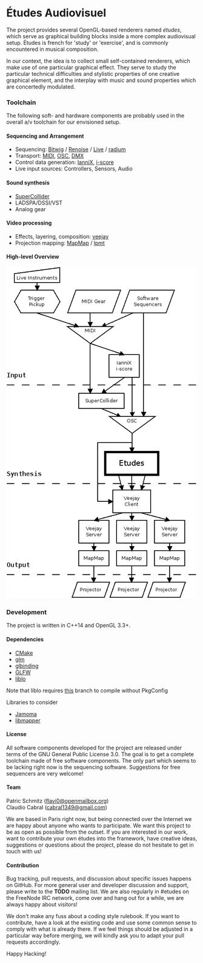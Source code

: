 # Études Audiovisuel

The project provides several OpenGL-based renderers named *études*,
which serve as graphical building blocks inside a more complex
audiovisual setup. Études is french for 'study' or 'exercise', and is
commonly encountered in musical composition.

In our context, the idea is to
collect small self-contained renderers, which make use of one
particular graphical effect. They serve to study the particular
technical difficulties and stylistic properties of one creative
graphical element, and the interplay with music and sound properties
which are concertedly modulated.

### Toolchain

The following soft- and hardware components are probably used in the
overall a/v toolchain for our envisioned setup.

#### Sequencing and Arrangement

- Sequencing: [Bitwig](http://www.bitwig.com/en/bitwig-studio.html) / [Renoise](http://www.renoise.com/) / [Live](https://www.ableton.com/en/live/) / [radium](http://users.notam02.no/~kjetism/radium/index.php)
- Transport: [MIDI](http://www.midi.org/techspecs/index.php), [OSC](http://opensoundcontrol.org/), [DMX](https://en.wikipedia.org/wiki/DMX512)
- Control data generation: [IanniX](http://www.iannix.org/en/), [i-score](http://i-score.org/)
- Live input sources: Controllers, Sensors, Audio
 
#### Sound synthesis

- [SuperCollider](https://supercollider.github.io/)
- LADSPA/DSSI/VST
- Analog gear

#### Video processing

- Effects, layering, composition: [veejay](http://veejayhq.net/)
- Projection mapping: [MapMap](http://www.mapmap.info/tiki-index.php) / [lpmt](http://hv-a.com/lpmt/)

#### High-level Overview

![Etudes architectural overview](https://raw.githubusercontent.com/saunaklub/etudes/master/doc/diagrams/workflow.png)

### Development

The project is written in C++14 and OpenGL 3.3+.

#### Dependencies

- [CMake](https://cmake.org/)
- [glm](http://glm.g-truc.net/)
- [glbinding](https://github.com/cginternals/glbinding/)
- [GLFW](http://www.glfw.org/)
- [liblo](http://liblo.sourceforge.net/)

Note that liblo requires [this](https://github.com/flv0/liblo) branch to
compile without PkgConfig

Libraries to consider

- [Jamoma](http://jamoma.org/)
- [libmapper](http://libmapper.github.io/)

#### License

All software components developed for the project are released under
terms of the GNU General Public License 3.0. The goal is to get a
complete toolchain made of free software components. The only part
which seems to be lacking right now is the sequencing
software. Suggestions for free sequencers are very welcome!

#### Team

Patric Schmitz (<flavi0@openmailbox.org>)<br>
Claudio Cabral (<cabral1349@gmail.com>)

We are based in Paris right now, but being connected over the Internet
we are happy about anyone who wants to participate. We want this
project to be as open as possible from the outset. If you are
interested in our work, want to contribute your own études into the
framework, have creative ideas, suggestions or questions about the
project, please do not hesitate to get in touch with us!

#### Contribution

Bug tracking, pull requests, and discussion about specific issues
happens on GitHub. For more general user and developer discussion and
support, please write to the **TODO** mailing list. We are also
regularly in #etudes on the FreeNode IRC network, come over and hang
out for a while, we are always happy about visitors!

We don't make any fuss about a coding style rulebook. If you want to
contribute, have a look at the existing code and use some common sense
to comply with what is already there. If we feel things should be
adjusted in a particular way before merging, we will kindly ask you to
adapt your pull requests accordingly.

Happy Hacking!
